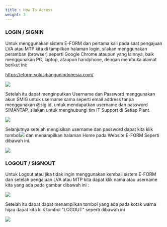 ```yaml
---
title : How To Access
weight: 3
---
```


### LOGIN / SIGNIN

Untuk menggunakan sistem E-FORM dan pertama kali pada saat pengajuan LVA atau MTP kita di tampilkan halaman login, silakan menggunakan peramban (browser) seperti Google Chrome ataupun yang lainnya, baik menggunakan PC, laptop, ataupun handphone, dengan membuka alamat berikut ini:

https://eform.solusibangunindonesia.com/

![](/images/login.PNG?height=auto&classes=border,shadow)

Setelah itu dapat menginputkan Username dan Password menggunakan akun SMIG untuk username sama seperti email address tanpa menggunakan @sig.id, untuk mendapatkan username dan password SIMANTAP, silakan untuk menghubungi tim IT Support di Setiap Plant. 

![](/images/loginisi.PNG?height=auto&classes=border,shadow)

Selanjutnya setelah mengisikan username dan password dapat kita klik tombol![](/images/tombollogin.PNG?height=40px) 
dan menampilkan halaman Home pada Website E-FORM Seperti dibawah ini.

![](/images/homee.png?height=auto&classes=border,shadow)


### LOGOUT / SIGNOUT

Untuk Logout atau jika tidak ingin menggunakan kembali sistem E-FORM dan setelah pengajuan LVA atau MTP kita dapat klik nama atau username kita yang ada pada gambar dibawah ini :

![](/images/logoutt.png?height=auto&classes=border,shadow)

Setelah itu dapat dapat menampilkan tombol yang ada pada kotak warna hijau  dapat kita klik tombol "LOGOUT" seperti dibawah ini 

![](/images/tombollogout.png?height=auto&classes=border,shadow)